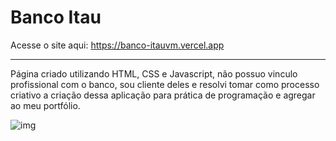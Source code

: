 # Banco Itau
Acesse o site aqui: https://banco-itauvm.vercel.app
******
Página criado utilizando HTML, CSS e Javascript, não possuo vinculo profissional com o banco, sou  cliente deles e resolvi tomar como processo criativo a criação dessa aplicação para prática de programação e agregar ao meu portfólio.

![img](https://github.com/DanielTomazi/Banco-Itau/blob/main/Ita%C3%BA%20Page/img/itau-projeto-finalizado.png)
